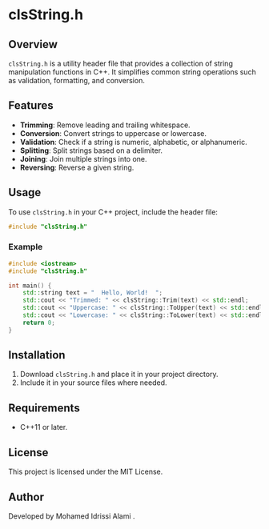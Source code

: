 # clsString.h

## Overview
`clsString.h` is a utility header file that provides a collection of string manipulation functions in C++. It simplifies common string operations such as validation, formatting, and conversion.

## Features
- **Trimming**: Remove leading and trailing whitespace.
- **Conversion**: Convert strings to uppercase or lowercase.
- **Validation**: Check if a string is numeric, alphabetic, or alphanumeric.
- **Splitting**: Split strings based on a delimiter.
- **Joining**: Join multiple strings into one.
- **Reversing**: Reverse a given string.

## Usage
To use `clsString.h` in your C++ project, include the header file:

```cpp
#include "clsString.h"
```

### Example
```cpp
#include <iostream>
#include "clsString.h"

int main() {
    std::string text = "  Hello, World!  ";
    std::cout << "Trimmed: " << clsString::Trim(text) << std::endl;
    std::cout << "Uppercase: " << clsString::ToUpper(text) << std::endl;
    std::cout << "Lowercase: " << clsString::ToLower(text) << std::endl;
    return 0;
}
```

## Installation
1. Download `clsString.h` and place it in your project directory.
2. Include it in your source files where needed.

## Requirements
- C++11 or later.

## License
This project is licensed under the MIT License.

## Author
Developed by Mohamed Idrissi Alami .

